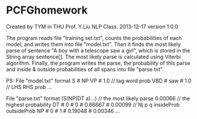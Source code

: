 PCFGhomework
============

Created by TYM 
in THU Prof. Y.Liu NLP Class.
2013-12-17
version 1.0.0

The program reads file "training set.txt", counts the probabilities of each 
model, and writes them into file "model.txt".
Then it finds the most likely parse of sentence "A boy with a telescope saw a 
girl", which is stored in the String array sentence[]. The most likely parse is 
calculated using Viterbi algorithm.
Finally, the program writes the parse, the probability of this parse and inside 
& outside probabilities of all spans into file "parse.txt".

PS:
File "model.txt" format
S # NP VP # 1.0 // tag word prob
VBD # saw # 1.0 // LHS RHS prob
...

File "parse.txt" format
(S(NP(DT a)...) // the most likely parse
0.00066 // the highest probability
DT # 0 # 0 # 0.66667 # 0.00099 // Nj p q insideProb outsideProb
NP # 0 # 1 # 0.19048 # 0.00346
...
